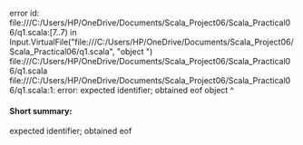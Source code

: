 error id: file:///C:/Users/HP/OneDrive/Documents/Scala_Project06/Scala_Practical06/q1.scala:[7..7) in Input.VirtualFile("file:///C:/Users/HP/OneDrive/Documents/Scala_Project06/Scala_Practical06/q1.scala", "object ")
file:///C:/Users/HP/OneDrive/Documents/Scala_Project06/Scala_Practical06/q1.scala
file:///C:/Users/HP/OneDrive/Documents/Scala_Project06/Scala_Practical06/q1.scala:1: error: expected identifier; obtained eof
object 
       ^
#### Short summary: 

expected identifier; obtained eof